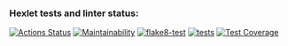 ### Hexlet tests and linter status:
[![Actions Status](https://github.com/Bazap455/python-project-lvl2/workflows/hexlet-check/badge.svg)](https://github.com/Bazap455/python-project-lvl2/actions)
[![Maintainability](https://api.codeclimate.com/v1/badges/e38af7837c2ef1d56420/maintainability)](https://codeclimate.com/github/Bazap455/python-project-lvl2/maintainability)
[![flake8-test](https://github.com/Bazap455/python-project-lvl2/actions/workflows/flake8.yml/badge.svg)](https://github.com/Bazap455/python-project-lvl2/actions/workflows/flake8.yml)
[![tests](https://github.com/Bazap455/python-project-lvl2/actions/workflows/tests.yml/badge.svg)](https://github.com/Bazap455/python-project-lvl2/actions/workflows/tests.yml)
[![Test Coverage](https://api.codeclimate.com/v1/badges/e38af7837c2ef1d56420/test_coverage)](https://codeclimate.com/github/Bazap455/python-project-lvl2/test_coverage)
